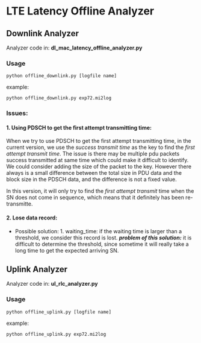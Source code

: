 # LTE Latency Offline Analyzer

## Downlink Analyzer


Analyzer code in: **dl_mac_latency_offline_analyzer.py**

### Usage
```
python offline_downlink.py [logfile name]
```

example:
```
python offline_downlink.py exp72.mi2log
```

### Issues:

#### 1. Using PDSCH to get the first attempt transmitting time:

When we try to use PDSCH to get the first attempt transmitting time, in the current version, we use the *success transmit time* as the key to find the *first attempt transmit time*. The issue is there may be multiple pdu packets success transmitted at same time which could make it difficult to identify. We could consider adding the size of the packet to the key. However there always is a small difference between the total size in PDU data and the block size in the PDSCH data, and the difference is not a fixed value. 

In this version, it will only try to find the *first attempt transmit* time when the SN does not come in sequence, which means that it definitely has been re-transmitte. 
   

#### 2. Lose data record:

  - Possible solution:
        1.    waiting_time: if the waiting time is larger than a threshold, we consider this record is lost. ***problem of this solution:*** it is difficult to determine the threshold, since sometime it will really take a long time to get the expected arriving SN. 



## Uplink Analyzer


Analyzer code in: **ul_rlc_analyzer.py**

### Usage
```
python offline_uplink.py [logfile name]
```

example:
```
python offline_uplink.py exp72.mi2log
```